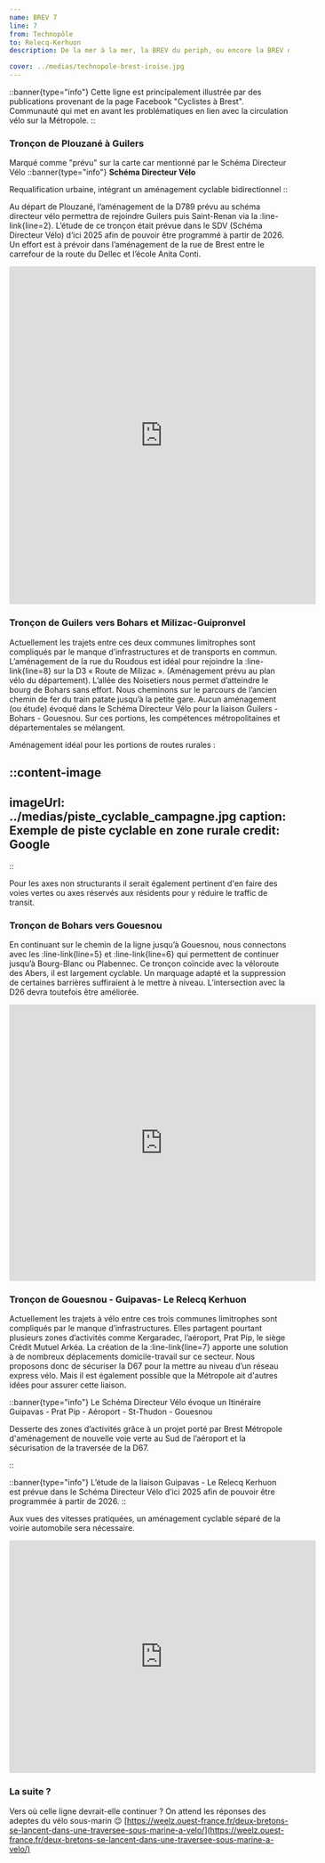 ```yaml
---
name: BREV 7
line: 7
from: Technopôle
to: Relecq-Kerhuon
description: De la mer à la mer, la BREV du periph, ou encore la BREV du vélo patate, navigue de l'anse du Dellec jusqu'à l'anse du Moulin Blanc. Les déplacements à vélo sur les départementales très fréquentées de la périphérie brestoise sont très dangereux, voir impossibles. La plus longue et la moins urbaine des BREVs s’adresse aux habitants des communes périphériques de la métropole. La BREV 7 offre une possibilité pour les habitants de rallier des zones d’activités importantes, l’aéroport, Prat Pip, le technopôle Brest-Iroise, le siège du Crédit Mutuel Arkéa, Kergaradec, Froutven. La BREV du periph permet de rallier les communes limitrophes de Brest entre elles. La 7 est un trait d’union pour les lieux-dits et rejoint les villages à travers la campagne en réhabilitant les lignes de chemin de fer départementaux C.F.D.F, « le train patates ». 

cover: ../medias/technopole-brest-iroise.jpg
---
```


::banner{type="info"}
Cette ligne est principalement illustrée par des publications provenant de la page Facebook "Cyclistes à Brest". Communauté qui met en avant les problématiques en lien avec la circulation vélo sur la Métropole.
::

### Tronçon de Plouzané à Guilers
Marqué comme "prévu" sur la carte car mentionné par le Schéma Directeur Vélo
::banner{type="info"}
**Schéma Directeur Vélo**

Requalification urbaine, intégrant un aménagement cyclable bidirectionnel
::

Au départ de Plouzané, l’aménagement de la D789 prévu au schéma directeur vélo permettra de rejoindre Guilers puis Saint-Renan via la :line-link{line=2}. L’étude de ce tronçon était prévue dans le SDV (Schéma Directeur Vélo) d’ici 2025 afin de pouvoir être programmé à partir de 2026.
Un effort est à prévoir dans l’aménagement de la rue de Brest entre le carrefour de la route du Dellec et l’école Anita Conti.


<iframe src="https://www.facebook.com/plugins/post.php?href=https%3A%2F%2Fwww.facebook.com%2FCyclistesaBrest%2Fphotos%2Fa.2060641640618450%2F2060644713951476%2F%3Ftype%3D3&width=552&show_text=true&appId=112456472194806&height=607" width="552" height="607" style="border:none;overflow:hidden" scrolling="no" frameborder="0" allowfullscreen="true" allow="autoplay; clipboard-write; encrypted-media; picture-in-picture; web-share"></iframe>

### Tronçon de Guilers vers Bohars et Milizac-Guipronvel
Actuellement les trajets entre ces deux communes limitrophes sont compliqués par le manque d’infrastructures et de transports en commun.
L’aménagement de la rue du Roudous est idéal pour rejoindre la :line-link{line=8} sur la D3 « Route de Milizac ». (Aménagement prévu au plan vélo du département).
L’allée des Noisetiers nous permet d’atteindre le bourg de Bohars sans effort. Nous cheminons sur le parcours de l’ancien chemin de fer du train patate jusqu’à la petite gare. 
Aucun aménagement (ou étude) évoqué dans le Schéma Directeur Vélo pour la liaison Guilers - Bohars - Gouesnou.
Sur ces portions, les compétences métropolitaines et départementales se mélangent.

Aménagement idéal pour les portions de routes rurales : 

::content-image
---
imageUrl: ../medias/piste_cyclable_campagne.jpg
caption: Exemple de piste cyclable en zone rurale
credit: Google
---
::

Pour les axes non structurants il serait également pertinent d'en faire des voies vertes ou axes réservés aux résidents pour y réduire le traffic de transit.

### Tronçon de Bohars vers Gouesnou
En continuant sur le chemin de la ligne jusqu’à Gouesnou, nous connectons avec  les :line-link{line=5} et :line-link{line=6} qui permettent de continuer jusqu’à Bourg-Blanc ou Plabennec.
Ce tronçon coïncide avec la véloroute des Abers, il est largement cyclable. Un marquage adapté et la suppression de certaines barrières suffiraient à le mettre à niveau.
L’intersection avec la D26 devra toutefois être améliorée.

<iframe src="https://www.facebook.com/plugins/post.php?href=https%3A%2F%2Fwww.facebook.com%2FCyclistesaBrest%2Fphotos%2Fa.609796099036352%2F3956458641036731%2F%3Ftype%3D3&width=552&show_text=false&appId=112456472194806&height=497" width="552" height="497" style="border:none;overflow:hidden" scrolling="no" frameborder="0" allowfullscreen="true" allow="autoplay; clipboard-write; encrypted-media; picture-in-picture; web-share"></iframe>

### Tronçon de Gouesnou - Guipavas- Le Relecq Kerhuon

Actuellement les trajets à vélo entre ces trois communes limitrophes sont compliqués par le manque d’infrastructures. Elles partagent pourtant plusieurs zones d’activités comme Kergaradec, l’aéroport, Prat Pip, le siège Crédit Mutuel Arkéa.
La création de la :line-link{line=7} apporte une solution à de nombreux déplacements domicile-travail sur ce secteur.
Nous proposons donc de sécuriser la D67 pour la mettre au niveau d’un réseau express vélo. Mais il est également possible que la Métropole ait d'autres idées pour assurer cette liaison.

::banner{type="info"}
Le Schéma Directeur Vélo évoque un Itinéraire Guipavas - Prat Pip - Aéroport - St-Thudon - Gouesnou

Desserte des zones d’activités grâce à un projet porté par Brest Métropole d'aménagement de nouvelle voie verte au Sud de l’aéroport et la sécurisation de la traversée de la D67.

::


::banner{type="info"}
L’étude de la liaison Guipavas - Le Relecq Kerhuon  est prévue dans le Schéma Directeur Vélo d’ici 2025 afin de pouvoir être programmée à partir de 2026.
::

Aux vues des vitesses pratiquées, un aménagement cyclable séparé de la voirie automobile sera nécessaire.

<iframe src="https://www.facebook.com/plugins/post.php?href=https%3A%2F%2Fwww.facebook.com%2FCyclistesaBrest%2Fposts%2Fpfbid02o9RmbkW916Ds4PpKRdUzku4MtL8KYRU78KDYbtZf53XwRwypR91TaoL51NESCPcul&width=552&show_text=true&appId=112456472194806&height=418" width="552" height="418" style="border:none;overflow:hidden" scrolling="no" frameborder="0" allowfullscreen="true" allow="autoplay; clipboard-write; encrypted-media; picture-in-picture; web-share"></iframe>

### La suite ?
Vers où celle ligne devrait-elle continuer ? On attend les réponses des adeptes du vélo sous-marin 😉
[https://weelz.ouest-france.fr/deux-bretons-se-lancent-dans-une-traversee-sous-marine-a-velo/](https://weelz.ouest-france.fr/deux-bretons-se-lancent-dans-une-traversee-sous-marine-a-velo/)